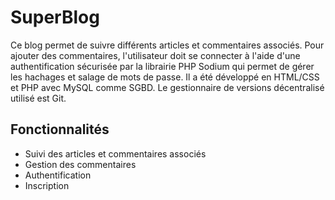 # SuperBlog

Ce blog permet de suivre différents articles et commentaires associés. Pour ajouter des commentaires, l'utilisateur doit se connecter à l'aide d'une authentification sécurisée par la librairie PHP Sodium qui permet de gérer les hachages et salage de mots de passe. Il a été développé en HTML/CSS et PHP avec MySQL comme SGBD. Le gestionnaire de versions décentralisé utilisé est Git.

## Fonctionnalités 

- Suivi des articles et commentaires associés
- Gestion des commentaires
- Authentification
- Inscription

